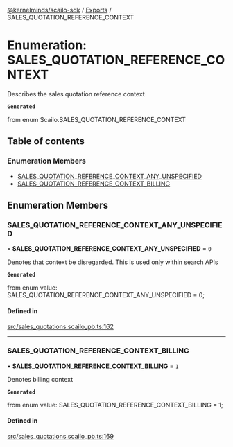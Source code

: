 [@kernelminds/scailo-sdk](../README.md) / [Exports](../modules.md) / SALES\_QUOTATION\_REFERENCE\_CONTEXT

# Enumeration: SALES\_QUOTATION\_REFERENCE\_CONTEXT

Describes the sales quotation reference context

**`Generated`**

from enum Scailo.SALES_QUOTATION_REFERENCE_CONTEXT

## Table of contents

### Enumeration Members

- [SALES\_QUOTATION\_REFERENCE\_CONTEXT\_ANY\_UNSPECIFIED](SALES_QUOTATION_REFERENCE_CONTEXT.md#sales_quotation_reference_context_any_unspecified)
- [SALES\_QUOTATION\_REFERENCE\_CONTEXT\_BILLING](SALES_QUOTATION_REFERENCE_CONTEXT.md#sales_quotation_reference_context_billing)

## Enumeration Members

### SALES\_QUOTATION\_REFERENCE\_CONTEXT\_ANY\_UNSPECIFIED

• **SALES\_QUOTATION\_REFERENCE\_CONTEXT\_ANY\_UNSPECIFIED** = ``0``

Denotes that context be disregarded. This is used only within search APIs

**`Generated`**

from enum value: SALES_QUOTATION_REFERENCE_CONTEXT_ANY_UNSPECIFIED = 0;

#### Defined in

[src/sales_quotations.scailo_pb.ts:162](https://github.com/scailo/ts-sdk/blob/c10a36b57201dfa5903d4b53efa1e62aa6208936/src/sales_quotations.scailo_pb.ts#L162)

___

### SALES\_QUOTATION\_REFERENCE\_CONTEXT\_BILLING

• **SALES\_QUOTATION\_REFERENCE\_CONTEXT\_BILLING** = ``1``

Denotes billing context

**`Generated`**

from enum value: SALES_QUOTATION_REFERENCE_CONTEXT_BILLING = 1;

#### Defined in

[src/sales_quotations.scailo_pb.ts:169](https://github.com/scailo/ts-sdk/blob/c10a36b57201dfa5903d4b53efa1e62aa6208936/src/sales_quotations.scailo_pb.ts#L169)
